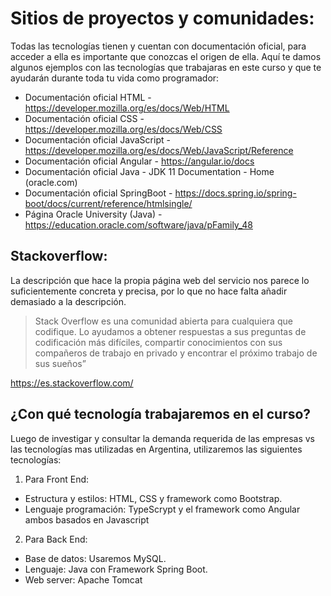 # Sitios de proyectos y comunidades:

Todas las tecnologías tienen y cuentan con documentación oficial, para acceder a ella es importante que conozcas el origen de ella. Aquí te damos algunos ejemplos con las tecnologías que trabajaras en este curso y que te ayudarán durante toda tu vida como programador:
- Documentación oficial HTML - https://developer.mozilla.org/es/docs/Web/HTML
- Documentación oficial CSS - https://developer.mozilla.org/es/docs/Web/CSS
- Documentación oficial JavaScript - https://developer.mozilla.org/es/docs/Web/JavaScript/Reference
- Documentación oficial Angular - https://angular.io/docs
- Documentación oficial Java -  JDK 11 Documentation - Home (oracle.com)
- Documentación oficial SpringBoot - https://docs.spring.io/spring-boot/docs/current/reference/htmlsingle/
- Página Oracle University (Java) - https://education.oracle.com/software/java/pFamily_48

## Stackoverflow:

La descripción que hace la propia página web del servicio nos parece lo suficientemente concreta y precisa, por lo que no hace falta añadir demasiado a la descripción.

> Stack Overflow es una comunidad abierta para cualquiera que codifique. Lo ayudamos a obtener respuestas a sus preguntas de codificación más difíciles, compartir conocimientos con sus compañeros de trabajo en privado y encontrar el próximo trabajo de sus sueños”

https://es.stackoverflow.com/

## ¿Con qué tecnología trabajaremos en el curso?
Luego de investigar y consultar la demanda requerida de las empresas vs las tecnologías mas utilizadas en Argentina, utilizaremos las siguientes tecnologías:

1. Para Front End:

 - Estructura y estilos: HTML, CSS y framework como Bootstrap.
 - Lenguaje programación: TypeScrypt y el framework  como Angular ambos basados en Javascript


2. Para Back End:

 - Base de datos: Usaremos MySQL.
 - Lenguaje: Java con Framework Spring Boot.
 - Web server: Apache Tomcat
